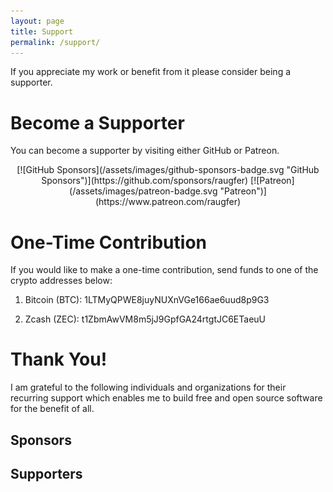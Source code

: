 ```yaml
---
layout: page
title: Support
permalink: /support/
---
```


If you appreciate my work or benefit from it please consider being a supporter.

# Become a Supporter

You can become a supporter by visiting either GitHub or Patreon.

<p align="center">
[![GitHub Sponsors](/assets/images/github-sponsors-badge.svg "GitHub Sponsors")](https://github.com/sponsors/raugfer)
[![Patreon](/assets/images/patreon-badge.svg "Patreon")](https://www.patreon.com/raugfer)
</p>

# One-Time Contribution

If you would like to make a one-time contribution, send funds to one of the
crypto addresses below:

1. Bitcoin (BTC): 1LTMyQPWE8juyNUXnVGe166ae6uud8p9G3

2. Zcash (ZEC): t1ZbmAwVM8m5jJ9GpfGA24rtgtJC6ETaeuU

# Thank You!

I am grateful to the following individuals and organizations for their recurring
support which enables me to build free and open source software for the benefit
of all.

## Sponsors

## Supporters

